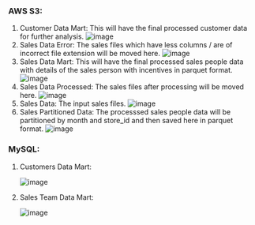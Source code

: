 ### AWS S3:
1. Customer Data Mart: This will have the final processed customer data for further analysis.
   ![image](https://github.com/aman-tripathi-01/Store.Analysis-PySpark.project/assets/31034814/41d7ce64-d28c-42e0-ba7f-794ff1078607)
2. Sales Data Error: The sales files which have less columns / are of incorrect file extension will be moved here.
   ![image](https://github.com/aman-tripathi-01/Store.Analysis-PySpark.project/assets/31034814/67f0e783-6baf-4e73-955b-9e81b0e653da)
3. Sales Data Mart: This will have the final processed sales people data with details of the sales person with incentives in parquet format.
   ![image](https://github.com/aman-tripathi-01/Store.Analysis-PySpark.project/assets/31034814/a95ae0f1-8324-41f4-9b9f-beb13d932dd1)
4. Sales Data Processed: The sales files after processing will be moved here.
   ![image](https://github.com/aman-tripathi-01/Store.Analysis-PySpark.project/assets/31034814/a4cf3d2b-db2b-48cc-98e8-801062718f17)
5. Sales Data: The input sales files.
   ![image](https://github.com/aman-tripathi-01/Store.Analysis-PySpark.project/assets/31034814/9926e576-69d9-448e-8bc7-1e882e0b9820)
6. Sales Partitioned Data: The processsed sales people data will be partitioned by month and store_id and then saved here in parquet format.
   ![image](https://github.com/aman-tripathi-01/Store.Analysis-PySpark.project/assets/31034814/14f8020c-fad6-4c3a-be8b-4e7a059ce146)

### MySQL:
1. Customers Data Mart:
   
   ![image](https://github.com/aman-tripathi-01/Store.Analysis-PySpark.project/assets/31034814/09f8593c-83ef-4c12-a1bf-e9426cdc5bdf)
2. Sales Team Data Mart:
   
   ![image](https://github.com/aman-tripathi-01/Store.Analysis-PySpark.project/assets/31034814/e50ca844-0bd8-4abe-882f-1b0c8bd0e8e5)


